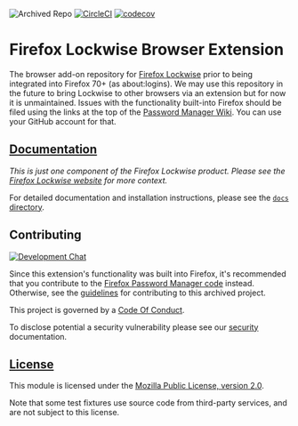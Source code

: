 ![Archived Repo][archived-repo-image]
[![CircleCI][circleci-image]][circleci-link]
[![codecov][codecov-image]][codecov-link]


# Firefox Lockwise Browser Extension

The browser add-on repository for [Firefox Lockwise][org-website] prior to being integrated into Firefox 70+ (as about:logins).
We may use this repository in the future to bring Lockwise to other browsers via an extension but for now it is unmaintained.
Issues with the functionality built-into Firefox should be filed using the links at the top of the [Password Manager Wiki][pwmgr-wiki]. You can use your GitHub account for that.

## [Documentation][docs-link]

*This is just one component of the Firefox Lockwise product. Please see the
[Firefox Lockwise website][org-website] for more context.*

For detailed documentation and installation instructions, please see the
[`docs` directory][docs-link].

## Contributing ##

[![Development Chat](https://img.shields.io/badge/Matrix-Development%20Chat-green.svg)](https://matrix.to/#/!rULHhrUvckJYfNKouF:mozilla.org?via=mozilla.org&via=t2bot.io)

Since this extension's functionality was built into Firefox, it's recommended that you contribute to the [Firefox Password Manager code][pwmgr-wiki] instead.
Otherwise, see the [guidelines][contributing-link] for contributing to this archived project.

This project is governed by a [Code Of Conduct][coc-link].

To disclose potential a security vulnerability please see our
[security][security-link] documentation.

## [License][license-link]

This module is licensed under the [Mozilla Public License,
version 2.0][license-link].

Note that some test fixtures use source code from third-party services, and are not subject to this license.

[archived-repo-image]: https://img.shields.io/badge/Archived-Built%20into%20Firefox-orange.svg
[circleci-image]: https://circleci.com/gh/mozilla-lockwise/lockwise-addon.svg?style=svg
[circleci-link]: https://circleci.com/gh/mozilla-lockwise/lockwise-addon
[codecov-image]: https://codecov.io/gh/mozilla-lockwise/lockwise-addon/branch/master/graph/badge.svg
[codecov-link]: https://codecov.io/gh/mozilla-lockwise/lockwise-addon
[docs-link]: docs/
[org-website]: https://lockwise.firefox.com/
[pwmgr-wiki]: https://wiki.mozilla.org/Toolkit:Password_Manager
[contributing-link]: docs/contributing.md
[coc-link]: docs/code_of_conduct.md
[security-link]: docs/SECURITY.md
[license-link]: /LICENSE
